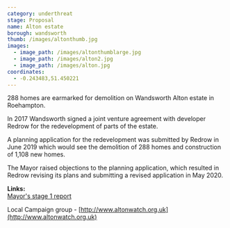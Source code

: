 ```yaml
---
category: underthreat
stage: Proposal
name: Alton estate 
borough: wandsworth
thumb: /images/altonthumb.jpg
images:
  - image_path: /images/altonthumblarge.jpg
  - image_path: /images/alton2.jpg
  - image_path: /images/alton.jpg
coordinates: 
  - -0.243483,51.450221
---
```

288 homes are earmarked for demolition on Wandsworth Alton estate in Roehampton.

In 2017 Wandsworth signed a joint venture agreement with developer Redrow for the redevelopment of parts of the estate.

A planning application for the redevelopment was submitted by Redrow in June 2019 which would see the demolition of 288 homes and construction of 1,108 new homes.

The Mayor raised objections to the planning application, which resulted in Redrow revising its plans and submitting a revised application in May 2020.  

__Links:__  
[Mayor's stage 1 report](https://www.london.gov.uk/what-we-do/planning/planning-applications-and-decisions/planning-application-search/alton-estate)



Local Campaign group - [http://www.altonwatch.org.uk](http://www.altonwatch.org.uk)
